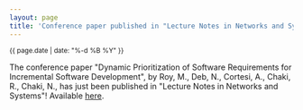 ```yaml
---
layout: page
title: 'Conference paper published in "Lecture Notes in Networks and Systems"!'
---
```


<small>{{ page.date | date: "%-d %B %Y" }}</small>

The conference paper "Dynamic Prioritization of Software Requirements for Incremental Software Development", by Roy, M., Deb, N., Cortesi, A., Chaki, R., Chaki, N., has just been published in "Lecture Notes in Networks and Systems"! Available [here](https://doi.org/10.1007/978-981-16-4294-4_8).
